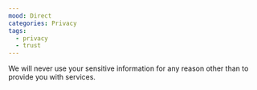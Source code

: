 ```yaml
---
mood: Direct
categories: Privacy
tags:
  - privacy
  - trust
---
```

We will never use your sensitive information for any reason other than to provide you with services.